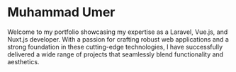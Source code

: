 # Muhammad Umer
Welcome to my portfolio showcasing my expertise as a Laravel, Vue.js, and Nuxt.js developer. With a passion for crafting robust web applications and a strong foundation in these cutting-edge technologies, I have successfully delivered a wide range of projects that seamlessly blend functionality and aesthetics.

